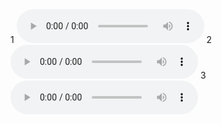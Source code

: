 <tbody>
	<tr>
		<th scope="row">1</th> <td><audio controls="" ><source src=wav/mod/ballad/GT_05_balladw01_atTheEnd_007.wav type="audio/wav"></audio></td>
		<th scope="row">2</th> <td><audio controls="" ><source src=wav/mod/ballad/NSinger_05_balladw01_atTheEnd_007.wav type="audio/wav"></audio></td>
		<th scope="row">3</th> <td><audio controls="" ><source src=wav/mod/ballad/NSinger2Aug_05_balladw01_atTheEnd_007.wav type="audio/wav"></audio></td>
	</tr>
</tbody>
